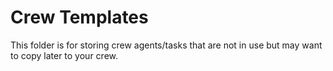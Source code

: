 # Crew Templates

This folder is for storing crew agents/tasks that are not in use but
may want to copy later to your crew.
